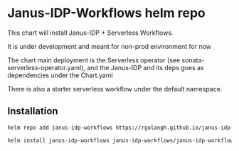 # Janus-IDP-Workflows helm repo

This chart will install Janus-IDP + Serverless Workflows.

It is under development and meant for non-prod environment for now

The chart main deployment is the Serverless operator (see sonata-serverless-operator.yaml), and
the Janus-IDP and its deps goes as dependencies under the Chart.yaml

There is also a starter serverless workflow under the default namespace.

## Installation

```bash
helm repo add janus-idp-workflows https://rgolangh.github.io/janus-idp-workflows-helm

helm install janus-idp-workflows janus-idp-workflows/janus-idp-workflows
```

